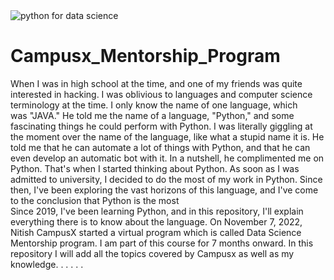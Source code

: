 <img src="https://image.shutterstock.com/image-vector/data-science-banner-web-icon-260nw-1567366987.jpg" alt="python for data science">

# Campusx_Mentorship_Program

When I was in high school at the time, and one of my friends was quite interested in hacking. I was oblivious to languages and computer science terminology at the time. I only know the name of one language, which was "JAVA." He told me the name of a language, "Python," and some fascinating things he could perform with Python. I was literally giggling at the moment over the name of the language, like what a stupid name it is. He told me that he can automate a lot of things with Python, and that he can even develop an automatic bot with it. In a nutshell, he complimented me on Python. That's when I started thinking about Python. As soon as I was admitted to university, I decided to do the most of my work in Python. Since then, I've been exploring the vast horizons of this language, and I've come to the conclusion that Python is the most  </br>
Since 2019, I've been learning Python, and in this repository, I'll explain everything there is to know about the language. On November 7, 2022, Nitish CampusX started a virtual program which is called Data Science Mentorship program. I am part of this course for 7 months onward. In this repository I will add all the topics covered by Campusx as well as my knowledge.
.
.
.
.
.
